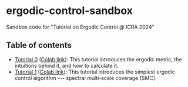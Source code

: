 # ergodic-control-sandbox
Sandbox code for "Tutorial on Ergodic Control @ ICRA 2024"

## Table of contents
 
 - [Tutorial 0](ergodic_metric.ipynb) ([Colab link](https://drive.google.com/file/d/1vPaVKNy_LA2LLdJK4BxvcJRZcrHpDNYN/view?usp=sharing)): This tutorial introduces the ergodic metric, the intuitions behind it, and how to calculate it.
 - [Tutorial 1](smc_ergodic_metric.ipynb) ([Colab link](https://drive.google.com/file/d/1FqemaVkGGQUyYgL4fsTsvDR9RNWKU8IN/view?usp=sharing)): This tutorial introduces the simplest ergodic control algorithm --- spectral multi-scale coverage (SMC).
